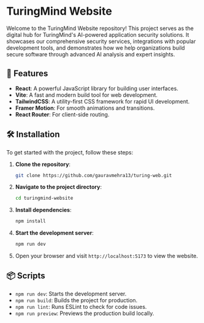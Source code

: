 # TuringMind Website

Welcome to the TuringMind Website repository! This project serves as the digital hub for TuringMind's AI-powered application security solutions. It showcases our comprehensive security services, integrations with popular development tools, and demonstrates how we help organizations build secure software through advanced AI analysis and expert insights.

## 🚀 Features

- **React**: A powerful JavaScript library for building user interfaces.
- **Vite**: A fast and modern build tool for web development.
- **TailwindCSS**: A utility-first CSS framework for rapid UI development.
- **Framer Motion**: For smooth animations and transitions.
- **React Router**: For client-side routing.

## 🛠️ Installation

To get started with the project, follow these steps:

1. **Clone the repository**:
   ```bash
   git clone https://github.com/gauravmehra13/turing-web.git
   ```

2. **Navigate to the project directory**:
   ```bash
   cd turingmind-website
   ```

3. **Install dependencies**:
   ```bash
   npm install
   ```

4. **Start the development server**:
   ```bash
   npm run dev
   ```

5. Open your browser and visit `http://localhost:5173` to view the website.

## 📦 Scripts

- `npm run dev`: Starts the development server.
- `npm run build`: Builds the project for production.
- `npm run lint`: Runs ESLint to check for code issues.
- `npm run preview`: Previews the production build locally.
